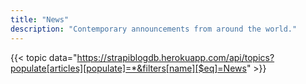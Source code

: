 ```yaml
---
title: "News"
description: "Contemporary announcements from around the world."
---
```


{{< topic data="https://strapiblogdb.herokuapp.com/api/topics?populate[articles][populate]=*&filters[name][$eq]=News" >}}
